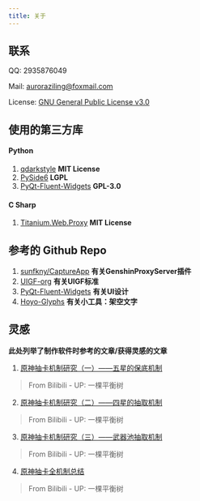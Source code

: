 ```yaml
---
title: 关于
---
```


## 联系

QQ: 2935876049

Mail: auroraziling@foxmail.com

License: [GNU General Public License v3.0](https://github.com/AuroraZiling/sangonomiya/blob/main/LICENSE)

## 使用的第三方库

#### Python

1. [qdarkstyle](https://github.com/ColinDuquesnoy/QDarkStyleSheet) **MIT License**
2. [PySide6](https://tldrlegal.com/license/gnu-lesser-general-public-license-v3-(lgpl-3)) **LGPL**
3. [PyQt-Fluent-Widgets](https://github.com/zhiyiYo/PyQt-Fluent-Widgets) **GPL-3.0**

#### C Sharp

1. [Titanium.Web.Proxy](https://github.com/justcoding121/Titanium-Web-Proxy) **MIT License**

## 参考的 Github Repo

1. [sunfkny/CaptureApp](https://github.com/sunfkny/CaptureApp) **有关GenshinProxyServer插件**
2. [UIGF-org](https://uigf.org/standards/UIGF.html) **有关UIGF标准**
3. [PyQt-Fluent-Widgets](https://github.com/zhiyiYo/PyQt-Fluent-Widgets) **有关UI设计**
4. [Hoyo-Glyphs](https://github.com/SpeedyOrc-C/Hoyo-Glyphs) **有关小工具：架空文字**

## 灵感

**此处列举了制作软件时参考的文章/获得灵感的文章**

1. [原神抽卡机制研究（一）——五星的保底机制](https://www.bilibili.com/read/cv8772558)
> From Bilibili - UP: 一棵平衡树

2. [原神抽卡机制研究（二）——四星的抽取机制](https://www.bilibili.com/read/cv9896487)
> From Bilibili - UP: 一棵平衡树

3. [原神抽卡机制研究（三）——武器池抽取机制](https://www.bilibili.com/read/cv10003529)
> From Bilibili - UP: 一棵平衡树

4. [原神抽卡全机制总结](https://www.bilibili.com/read/cv10468091)
> From Bilibili - UP: 一棵平衡树